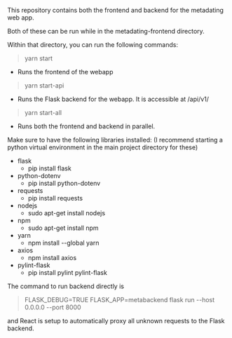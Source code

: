 This repository contains both the frontend and backend for the metadating web app.

Both of these can be run while in the metadating-frontend directory.

Within that directory, you can run the following commands:

> yarn start

- Runs the frontend of the webapp

> yarn start-api

- Runs the Flask backend for the webapp. It is accessible at /api/v1/

> yarn start-all

- Runs both the frontend and backend in parallel.


Make sure to have the following libraries installed:
(I recommend starting a python virtual environment in the main project directory for these)

- flask
  - pip install flask
- python-dotenv
  - pip install python-dotenv
- requests
  - pip install requests
- nodejs
  - sudo apt-get install nodejs
- npm
  - sudo apt-get install npm
- yarn
  - npm install --global yarn
- axios
  - npm install axios
- pylint-flask
  - pip install pylint pylint-flask

The command to run backend directly is 
> FLASK_DEBUG=TRUE FLASK_APP=metabackend flask run --host 0.0.0.0 --port 8000

and React is setup to automatically proxy all unknown requests to the Flask backend.
